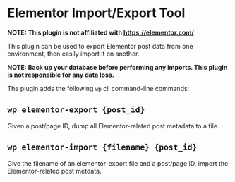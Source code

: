 # Elementor Import/Export Tool

**NOTE: This plugin is not affiliated with https://elementor.com/**

This plugin can be used to export Elementor post data from one environment, then easily import it on another.

**NOTE: Back up your database before performing any imports. This plugin is [not responsible](LICENSE) for any data loss.**

The plugin adds the following `wp` cli command-line commands:

## `wp elementor-export {post_id}`

Given a post/page ID, dump all Elementor-related post metadata to a file.

## `wp elementor-import {filename} {post_id}`

Give the filename of an elementor-export file and a post/page ID, import the Elementor-related post metdata.
